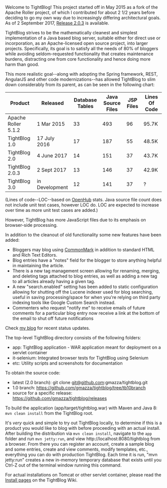 Welcome to TightBlog! This project started off in May 2015 as a fork of the Apache Roller project, of which I contributed for about 2 1/2 years 
before deciding to go my own way due to increasingly differing architectural goals.  As of 2 September 2017, <a href="https://github.com/gmazza/tightblog/releases">Release 2.0.3</a> is available.

TightBlog strives to be the mathematically cleanest and simplest implementation of a Java based blog server, suitable either for direct use or
incorporation, as an Apache-licensed open source project, into larger projects.  Specifically, its goal is to satisfy all the needs of 80% of bloggers while
avoiding seldom-requested functionality that creates maintenance burdens, distracting one from core functionality and hence doing more harm than good.

This more realistic goal--along with adopting the Spring framework, REST, AngularJS and other code modernizations--has allowed TightBlog to slim down considerably from its parent, as can be seen in the following chart:

|Product|Released|Database Tables|Java Source Files|JSP Files|Lines Of Code|
|-----|-----|-----|-----|-----|-----|
|Apache Roller 5.1.2|1 Mar 2015|33|493|96|95.7K|
|TightBlog 1.0|17 July 2016|17|187|55|48.5K|
|TightBlog 2.0|4 June 2017|14|151|37|43.7K|
|TightBlog 2.0.3|2 Sept 2017|13|146|37|42.9K|
|TightBlog 3.0|in Development|12|141|37|?|

(Lines of code--LOC--based on <a href="https://www.openhub.net/p/tightblog">OpenHub</a> stats.  Java source file count does not include unit test cases, however LOC do.
LOC are expected to increase over time as more unit test cases are added.) 

However, TightBlog has more JavaScript files due to its emphasis on browser-side processing.

In addition to the cleanout of old functionality some new features have been added:

* Bloggers may blog using <a href="http://commonmark.org/">CommonMark</a> in addition to standard HTML and Rich Text Editors. 
* Blog entries have a "notes" field for the blogger to store anything helpful in maintaining the article.
* There is a new tag management screen allowing for renaming, merging, and deleting tags attached to blog entries, as well as adding a new tag to all articles already having a given tag.
* A new "search.enabled" setting has been added to static configuration allowing for shutting off the Lucene indexer used for blog searching, useful in saving processing/space for when you're relying on third party indexing tools like Google Custom Search instead.
* Commenters who request "notify me" to receive emails of future comments for a particular blog entry now receive a link at the bottom of the email to shut off future notifications

Check <a href="https://glenmazza.net/blog">my blog</a> for recent status updates.

The top-level TightBlog directory consists of the following folders:

* app:                    TightBlog application - WAR application meant for deployment on a servlet container
* it-selenium:            Integrated browser tests for TightBlog using Selenium
* etc:                    Utility scripts and screenshots for documentation

To obtain the source code:
* latest (2.0 branch):  git clone git@github.com:gmazza/tightblog.git
* 1.0 branch: https://github.com/gmazza/tightblog/tree/tb10branch
* source for a specific release: https://github.com/gmazza/tightblog/releases

To build the application (app/target/tightblog.war) with Maven and Java 8:
  `mvn clean install` from the TightBlog root.

It's *very* quick and simple to try out TightBlog locally, to determine if this is a product you would like to blog with
before proceeding with an actual install.  After building the distribution via `mvn clean install`, navigate to the `app` folder and run `mvn jetty:run`,
and view http://localhost:8080/tightblog from a browser.  From there you can register an account, create a sample blog and some entries,
create and view comments, modify templates, etc., everything you can do with production TightBlog.  Each time it is run,
"mvn jetty:run" creates a new in-memory temporary database that exists until you Ctrl-Z out of the terminal window running this command.

For actual installations on Tomcat or other servlet container, please read the <a href="https://github.com/gmazza/tightblog/wiki">Install pages</a> on the TightBlog Wiki.
